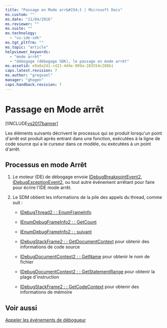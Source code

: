 ```yaml
---
title: "Passage en Mode arr&#234;t | Microsoft Docs"
ms.custom: ""
ms.date: "11/04/2016"
ms.reviewer: ""
ms.suite: ""
ms.technology: 
  - "vs-ide-sdk"
ms.tgt_pltfrm: ""
ms.topic: "article"
helpviewer_keywords: 
  - "mode arrêt"
  - "débogage (débogage SDK), le passage en mode arrêt"
ms.assetid: e9a8a241-cd21-4d4e-999a-283554c288b1
caps.latest.revision: 7
ms.author: "gregvanl"
manager: "ghogen"
caps.handback.revision: 7
---
```

# Passage en Mode arr&#234;t
[!INCLUDE[vs2017banner](../../code-quality/includes/vs2017banner.md)]

Les éléments suivants décrivent le processus qui se produit lorsqu'un point d'arrêt est produit après entrant dans une fonction, exécutées à la ligne de code source qui a le curseur dans ce modèle, ou exécutées à un point d'arrêt.  
  
## Processus en mode Arrêt  
  
1.  Le moteur \(DE\) de débogage envoie [IDebugBreakpointEvent2](../../extensibility/debugger/reference/idebugbreakpointevent2.md), [IDebugExceptionEvent2](../../extensibility/debugger/reference/idebugexceptionevent2.md), ou tout autre événement arrêtant pour faire pour écrire l'IDE mode arrêt.  
  
2.  Le SDM obtient les informations de la pile des appels du thread, comme suit :  
  
    -   [IDebugThread2 : : EnumFrameInfo](../../extensibility/debugger/reference/idebugthread2-enumframeinfo.md)  
  
    -   [IEnumDebugFrameInfo2 : : GetCount](../Topic/IEnumDebugFrameInfo2::GetCount.md)  
  
    -   [IEnumDebugFrameInfo2 : : suivant](../Topic/IEnumDebugFrameInfo2::Next.md)  
  
    -   [IDebugStackFrame2 : : GetDocumentContext](../../extensibility/debugger/reference/idebugstackframe2-getdocumentcontext.md) pour obtenir des informations de code source  
  
    -   [IDebugDocumentContext2 : : GetName](../../extensibility/debugger/reference/idebugdocumentcontext2-getname.md) pour obtenir le nom de fichier  
  
    -   [IDebugDocumentContext2 : : GetStatementRange](../../extensibility/debugger/reference/idebugdocumentcontext2-getstatementrange.md) pour obtenir la plage d'instruction  
  
    -   [IDebugStackFrame2 : : GetCodeContext](../Topic/IDebugStackFrame2::GetCodeContext.md) pour obtenir des informations de mémoire  
  
## Voir aussi  
 [Appeler les événements de débogueur](../../extensibility/debugger/calling-debugger-events.md)